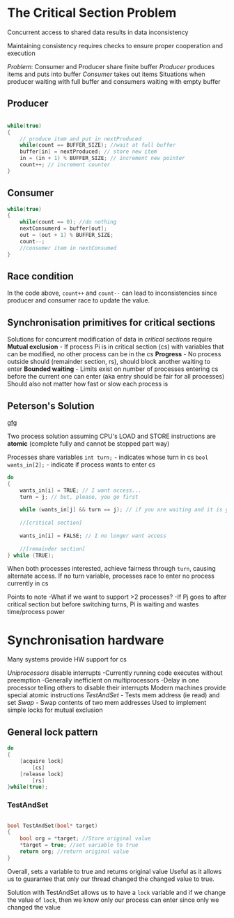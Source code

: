 
# The Critical Section Problem

Concurrent access to shared data results in data inconsistency

Maintaining consistency requires checks to ensure proper cooperation and execution

_Problem_: Consumer and Producer share finite buffer
	_Producer_ produces items and puts into buffer
	_Consumer_ takes out items
Situations when producer waiting with full buffer and consumers waiting with empty buffer

## Producer
```c

while(true)
{
	// produce item and put in nextProduced
	while(count == BUFFER_SIZE); //wait at full buffer
	buffer[in] = nextProduced; // store new item
	in = (in + 1) % BUFFER_SIZE; // increment new pointer
	count++; // increment counter
}
```
## Consumer
```c
while(true)
{
	while(count == 0); //do nothing
	nextConsumerd = buffer[out];
	out = (out + 1) % BUFFER_SIZE;
	count--;
	//consumer item in nextConsumed
}
```

## Race condition

In the code above, `count++` and `count--` can lead to inconsistencies since producer and consumer race to update the value.

## Synchronisation primitives for critical sections

Solutions for concurrent modification of data in _critical sections_ require
	**Mutual exclusion** - If process Pi is in critical section (cs) with variables that can be modified, no other process can be in the cs
	**Progress** - No process outside should (remainder section, rs), should block another waiting to enter
	**Bounded waiting** - Limits exist on number of processes entering cs before the current one can enter (aka entry should be fair for all processes)
Should also not matter how fast or slow each process is

## Peterson's Solution
[gfg](https://www.geeksforgeeks.org/petersons-algorithm-in-process-synchronization/)

Two process solution assuming CPU's LOAD and STORE instructions are **atomic** (complete fully and cannot be stopped part way)

Processes share variables
	`int turn;` - indicates whose turn in cs
	`bool wants_in[2];` - indicate if process wants to enter cs

```c
do 
{ 
	wants_in[i] = TRUE; // I want access... 
	turn = j; // but, please, you go first 
	
	while (wants_in[j] && turn == j); // if you are waiting and it is your turn, I will wait. 
	
	//[critical section] 
	
	wants_in[i] = FALSE; // I no longer want access
	
	//[remainder section] 
} while (TRUE);
```

When both processes interested, achieve fairness through `turn`, causing alternate access. If no turn variable, processes race to enter no process currently in cs

Points to note
	-What if we want to support >2 processes?
	-If Pj goes to after critical section but before switching turns, Pi is waiting and wastes time/process power

# Synchronisation hardware

Many systems provide HW support for cs

_Uniprocessors_ disable interrupts
	-Currently running code executes without preemption
	-Generally inefficient on multiprocessors
	-Delay in one processor telling others to disable their interrupts
Modern machines provide special atomic instructions
	_TestAndSet_ - Tests mem address (ie read) and set 
	_Swap_ - Swap contents of two mem addresses
	Used to implement simple locks for mutual exclusion

## General lock pattern

```c
do 
{
	[acquire lock]
		[cs]
	[release lock]
		[rs]
}while(true);
```

### TestAndSet

```c

bool TestAndSet(bool* target)
{
	bool org = *target; //Store original value
	*target = true; //set variable to true
	return org; //return original value
}
```
Overall, sets a variable to true and returns original value
Useful as it allows us to guarantee that only our thread changed the changed value to true.

Solution with TestAndSet allows us to have a `lock` variable and if we change the value of `lock`, then we know only our process can enter since only we changed the value





